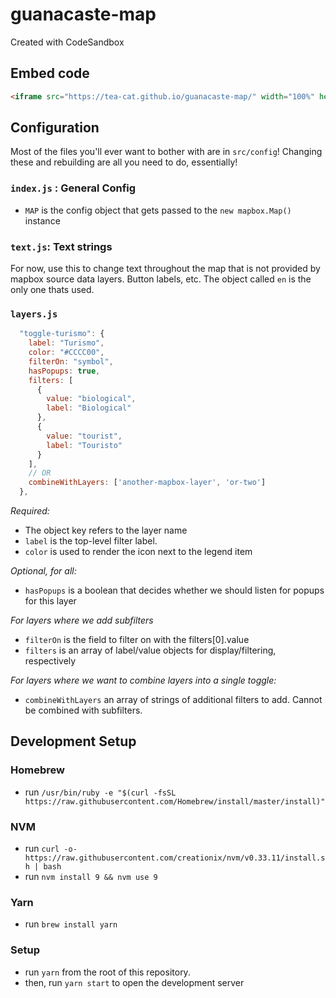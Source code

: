 # guanacaste-map

Created with CodeSandbox

## Embed code

```html
<iframe src="https://tea-cat.github.io/guanacaste-map/" width="100%" height="400" />
```

## Configuration

Most of the files you'll ever want to bother with are in `src/config`! Changing these and rebuilding are all you need to do, essentially!

### `index.js` : General Config

- `MAP` is the config object that gets passed to the `new mapbox.Map()` instance

### `text.js`: Text strings

For now, use this to change text throughout the map that is not provided by mapbox source data layers. Button labels, etc. The object called `en` is the only one thats used.

### `layers.js`

```js
  "toggle-turismo": {
    label: "Turismo",
    color: "#CCCC00",
    filterOn: "symbol",
    hasPopups: true,
    filters: [
      {
        value: "biological",
        label: "Biological"
      },
      {
        value: "tourist",
        label: "Touristo"
      }
    ],
    // OR
    combineWithLayers: ['another-mapbox-layer', 'or-two']
  },
```

_Required:_

- The object key refers to the layer name
- `label` is the top-level filter label.
- `color` is used to render the icon next to the legend item

_Optional, for all:_

- `hasPopups` is a boolean that decides whether we should listen for popups for this layer

_For layers where we add subfilters_

- `filterOn` is the field to filter on with the filters[0].value
- `filters` is an array of label/value objects for display/filtering, respectively

_For layers where we want to combine layers into a single toggle:_

- `combineWithLayers` an array of strings of additional filters to add. Cannot be combined with subfilters.

## Development Setup

### Homebrew

- run `/usr/bin/ruby -e "$(curl -fsSL https://raw.githubusercontent.com/Homebrew/install/master/install)"`

### NVM

- run `curl -o- https://raw.githubusercontent.com/creationix/nvm/v0.33.11/install.sh | bash`
- run `nvm install 9 && nvm use 9`

### Yarn

- run `brew install yarn`

### Setup

- run `yarn` from the root of this repository.
- then, run `yarn start` to open the development server

